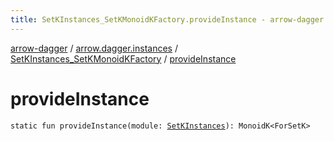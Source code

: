 ```yaml
---
title: SetKInstances_SetKMonoidKFactory.provideInstance - arrow-dagger
---
```


[arrow-dagger](../../index.html) / [arrow.dagger.instances](../index.html) / [SetKInstances_SetKMonoidKFactory](index.html) / [provideInstance](./provide-instance.html)

# provideInstance

`static fun provideInstance(module: `[`SetKInstances`](../-set-k-instances/index.html)`): MonoidK<ForSetK>`